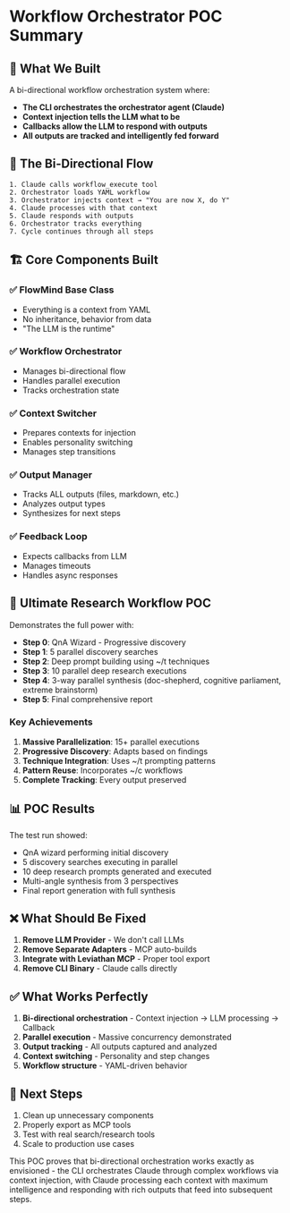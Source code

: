# Workflow Orchestrator POC Summary

## 🎯 What We Built

A bi-directional workflow orchestration system where:
- **The CLI orchestrates the orchestrator agent (Claude)**
- **Context injection tells the LLM what to be**
- **Callbacks allow the LLM to respond with outputs**
- **All outputs are tracked and intelligently fed forward**

## 🔄 The Bi-Directional Flow

```
1. Claude calls workflow_execute tool
2. Orchestrator loads YAML workflow
3. Orchestrator injects context → "You are now X, do Y"
4. Claude processes with that context
5. Claude responds with outputs
6. Orchestrator tracks everything
7. Cycle continues through all steps
```

## 🏗️ Core Components Built

### ✅ FlowMind Base Class
- Everything is a context from YAML
- No inheritance, behavior from data
- "The LLM is the runtime"

### ✅ Workflow Orchestrator
- Manages bi-directional flow
- Handles parallel execution
- Tracks orchestration state

### ✅ Context Switcher
- Prepares contexts for injection
- Enables personality switching
- Manages step transitions

### ✅ Output Manager
- Tracks ALL outputs (files, markdown, etc.)
- Analyzes output types
- Synthesizes for next steps

### ✅ Feedback Loop
- Expects callbacks from LLM
- Manages timeouts
- Handles async responses

## 🔬 Ultimate Research Workflow POC

Demonstrates the full power with:
- **Step 0**: QnA Wizard - Progressive discovery
- **Step 1**: 5 parallel discovery searches
- **Step 2**: Deep prompt building using ~/t techniques
- **Step 3**: 10 parallel deep research executions
- **Step 4**: 3-way parallel synthesis (doc-shepherd, cognitive parliament, extreme brainstorm)
- **Step 5**: Final comprehensive report

### Key Achievements

1. **Massive Parallelization**: 15+ parallel executions
2. **Progressive Discovery**: Adapts based on findings
3. **Technique Integration**: Uses ~/t prompting patterns
4. **Pattern Reuse**: Incorporates ~/c workflows
5. **Complete Tracking**: Every output preserved

## 📊 POC Results

The test run showed:
- QnA wizard performing initial discovery
- 5 discovery searches executing in parallel
- 10 deep research prompts generated and executed
- Multi-angle synthesis from 3 perspectives
- Final report generation with full synthesis

## ❌ What Should Be Fixed

1. **Remove LLM Provider** - We don't call LLMs
2. **Remove Separate Adapters** - MCP auto-builds
3. **Integrate with Leviathan MCP** - Proper tool export
4. **Remove CLI Binary** - Claude calls directly

## ✅ What Works Perfectly

1. **Bi-directional orchestration** - Context injection → LLM processing → Callback
2. **Parallel execution** - Massive concurrency demonstrated
3. **Output tracking** - All outputs captured and analyzed
4. **Context switching** - Personality and step changes
5. **Workflow structure** - YAML-driven behavior

## 🚀 Next Steps

1. Clean up unnecessary components
2. Properly export as MCP tools
3. Test with real search/research tools
4. Scale to production use cases

This POC proves that bi-directional orchestration works exactly as envisioned - the CLI orchestrates Claude through complex workflows via context injection, with Claude processing each context with maximum intelligence and responding with rich outputs that feed into subsequent steps.